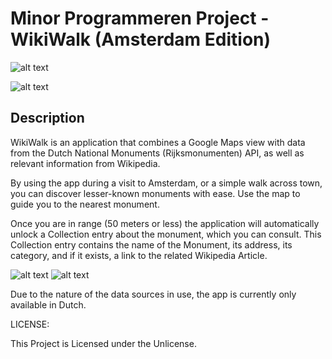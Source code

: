 # Minor Programmeren Project - WikiWalk (Amsterdam Edition)

![alt text](https://github.com/paulberinde/project/blob/master/doc/logotest3.png)




![alt text](https://github.com/paulberinde/project/blob/master/doc/main_activity_final.png)

## Description
WikiWalk is an application that combines a Google Maps view with data from the Dutch National Monuments (Rijksmonumenten) API, as well as relevant information from Wikipedia.

By using the app during a visit to Amsterdam, or a simple walk across town, you can discover lesser-known monuments with ease. Use the map to guide you to the nearest monument.

 Once you are in range (50 meters or less) the application will automatically unlock a Collection entry about the monument, which you can consult. This Collection entry contains the name of the Monument, its address, its category, and if it exists, a link to the related Wikipedia Article.  

![alt text](https://github.com/paulberinde/project/blob/master/doc/collection_activity_final.png)
![alt text](https://github.com/paulberinde/project/blob/master/doc/collection_item_final.png)


Due to the nature of the data sources in use, the app is currently only available in Dutch.
 
LICENSE:

This Project is Licensed under the Unlicense.
